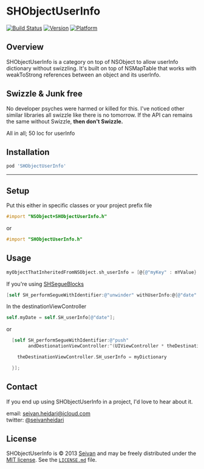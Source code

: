 SHObjectUserInfo
==========
[![Build Status](https://travis-ci.org/seivan/SHObjectUserInfo.png?branch=master)](https://travis-ci.org/seivan/SHObjectUserInfo)
[![Version](http://cocoapod-badges.herokuapp.com/v/SHObjectUserInfo/badge.png)](http://cocoadocs.org/docsets/SHObjectUserInfo)
[![Platform](http://cocoapod-badges.herokuapp.com/p/SHObjectUserInfo/badge.png)](http://cocoadocs.org/docsets/SHObjectUserInfo)


Overview
--------

SHObjectUserInfo is a category on top of NSObject to allow userInfo dictionary without swizzling. It's built on top of NSMapTable that works with weakToStrong references between an object and its userInfo. 


Swizzle & Junk free 
-------------------

No developer psyches were harmed or killed for this. I've noticed other similar libraries all swizzle like there is no tomorrow. If the API can remains the same without Swizzle, **then don't Swizzle.**

All in all; 50 loc for userInfo


Installation
------------

```ruby
pod 'SHObjectUserInfo'
```

***

Setup
-----

Put this either in specific classes or your project prefix file

```objective-c
#import "NSObject+SHObjectUserInfo.h"
```

or

```objective-c
#import "SHObjectUserInfo.h"
```

Usage
-----

```objective-c
myObjectThatInheritedFromNSObject.sh_userInfo = [@{@"myKey" : mYValue} mutableCopy];
``` 

If you're using [SHSegueBlocks](http://www.github.com/seivan/SHSegueBlocks)

```objective-c
[self SH_performSegueWithIdentifier:@"unwinder" withUserInfo:@{@"date" : [NSDate date]}];
```

In the destinationViewController

```objective-c
self.myDate = self.SH_userInfo[@"date"];
```

or

```objective-c
  [self SH_performSegueWithIdentifier:@"push" 
        andDestionationViewController:^(UIViewController * theDestinationViewController) {

    theDestinationViewController.SH_userInfo = myDictionary

  }];

```

Contact
-------

If you end up using SHObjectUserInfo in a project, I'd love to hear about it.

email: [seivan.heidari@icloud.com](mailto:seivan.heidari@icloud.com)  
twitter: [@seivanheidari](https://twitter.com/seivanheidari)

## License

SHObjectUserInfo is © 2013 [Seivan](http://www.github.com/seivan) and may be freely
distributed under the [MIT license](http://opensource.org/licenses/MIT).
See the [`LICENSE.md`](https://github.com/seivan/SHObjectUserInfo/blob/master/LICENSE.md) file.